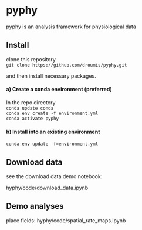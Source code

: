 # pyphy

pyphy is an analysis framework for physiological data

## Install

clone this repository  
`git clone https://github.com/droumis/pyphy.git`

and then install necessary packages.

#### a) Create a conda environment (preferred)

In the repo directory  
`conda update conda`  
`conda env create -f environment.yml`  
`conda activate pyphy`  

#### b) Install into an existing environment

`conda env update -f=environment.yml`

## Download data
see the download data demo notebook:

hyphy/code/download_data.ipynb

## Demo analyses

place fields: hyphy/code/spatial_rate_maps.ipynb

